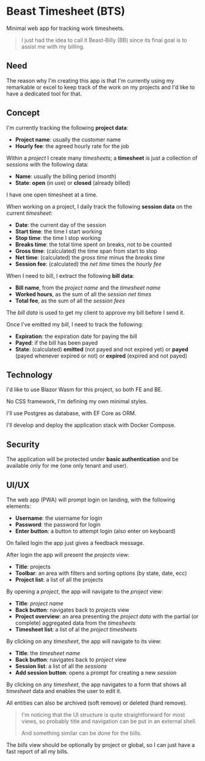 # Beast Timesheet (BTS)

Minimal web app for tracking work timesheets.

> I just had the idea to call it Beast-Billy (BB) since its final goal is to assist me with my billing.

## Need

The reason why I'm creating this app is that I'm currently using my remarkable or excel to keep track of the work on my projects and I'd like to have a dedicated tool for that.

## Concept

I'm currently tracking the following **project data**:

- **Project name**: usually the customer name
- **Hourly fee**: the agreed hourly rate for the job

Within a _project_ I create many _timesheets_; a **timesheet** is just a collection of _sessions_ with the following data:

- **Name**: usually the billing period (month)
- **State**: **open** (in use) or **closed** (already billed)

I have one open timesheet at a time.

When working on a project, I daily track the following **session data** on the current _timesheet_:

- **Date**: the current day of the session
- **Start time**: the time I start working
- **Stop time**: the time I stop working
- **Breaks time**: the total time spent on breaks, not to be counted
- **Gross time**: (calculated) the time span from start to stop
- **Net time**: (calculated) the _gross time_ minus the _breaks time_
- **Session fee**: (calculated) the _net time_ times the _hourly fee_

When I need to bill, I extract the following **bill data**:

- **Bill name**, from the _project name_ and the _timesheet name_
- **Worked hours**, as the sum of all the _session net times_
- **Total fee**, as the sum of all the _session fees_

The _bill data_ is used to get my client to approve my bill before I send it.

Once I've emitted my _bill_, I need to track the following:

- **Expiration**: the expiration date for paying the bill
- **Payed**: if the bill has been payed
- **State**: (calculated) **emitted** (not payed and not expired yet) or **payed** (payed whenever expired or not) or **expired** (expired and not payed)

## Technology

I'd like to use Blazor Wasm for this project, so both FE and BE.

No CSS framework, I'm defining my own minimal styles.

I'll use Postgres as database, with EF Core as ORM.

I'll develop and deploy the application stack with Docker Compose.

## Security

The application will be protected under **basic authentication** and be available only for me (one only tenant and user).

## UI/UX

The web app (PWA) will prompt login on landing, with the following elements:

- **Username**: the username for login
- **Password**: the password for login
- **Enter button**: a button to attempt login (also enter on keyboard)

On failed login the app just gives a feedback message. 

After login the app will present the _projects_ view:

- **Title**: projects
- **Toolbar**: an area with filters and sorting options (by state, date, ecc)
- **Project list**: a list of all the projects

By opening a _project_, the app will navigate to the _project_ view:

- **Title**: _project name_
- **Back button**: navigates back to _projects_ view
- **Project overview**: an area presenting the _project data_ with the partial (or complete) aggregated data from the _timesheets_
- **Timesheet list**: a list of al the _project timesheets_

By clicking on any _timesheet_, the app will navigate to its view:

- **Title**: the _timesheet name_
- **Back button**: navigates back to _project_ view
- **Session list**: a list of all the _sessions_
- **Add session button**: opens a prompt for creating a new _session_

By clicking on any _timesheet_, the app navigates to a form that shows all _timesheet_ data and enables the user to edit it.

All entities can also be archived (soft remove) or deleted (hard remove).

> I'm noticing that the UI structure is quite straightforward for most views, so probably title and navigation can be put in an external shell.
>
> And something similar can be done for the bills.

The _bills_ view should be optionally by project or global, so I can just have a fast report of all my bills.